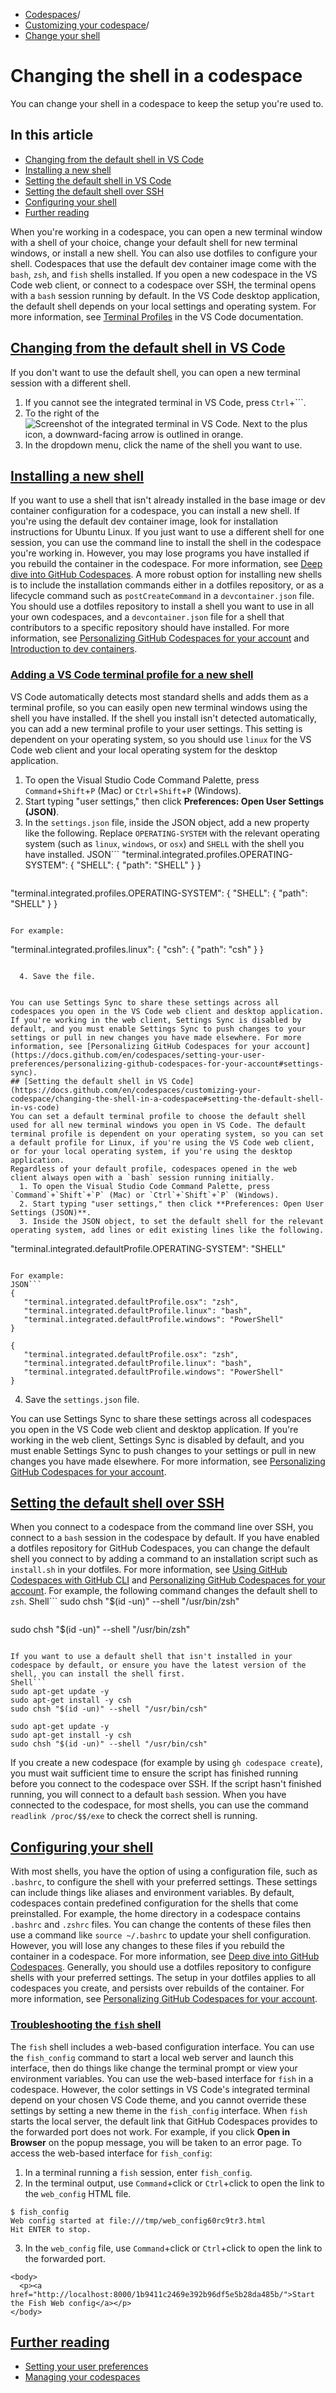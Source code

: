   * [Codespaces](https://docs.github.com/en/codespaces "Codespaces")/
  * [Customizing your codespace](https://docs.github.com/en/codespaces/customizing-your-codespace "Customizing your codespace")/
  * [Change your shell](https://docs.github.com/en/codespaces/customizing-your-codespace/changing-the-shell-in-a-codespace "Change your shell")


# Changing the shell in a codespace
You can change your shell in a codespace to keep the setup you're used to.
## In this article
  * [Changing from the default shell in VS Code](https://docs.github.com/en/codespaces/customizing-your-codespace/changing-the-shell-in-a-codespace#changing-from-the-default-shell-in-vs-code)
  * [Installing a new shell](https://docs.github.com/en/codespaces/customizing-your-codespace/changing-the-shell-in-a-codespace#installing-a-new-shell)
  * [Setting the default shell in VS Code](https://docs.github.com/en/codespaces/customizing-your-codespace/changing-the-shell-in-a-codespace#setting-the-default-shell-in-vs-code)
  * [Setting the default shell over SSH](https://docs.github.com/en/codespaces/customizing-your-codespace/changing-the-shell-in-a-codespace#setting-the-default-shell-over-ssh)
  * [Configuring your shell](https://docs.github.com/en/codespaces/customizing-your-codespace/changing-the-shell-in-a-codespace#configuring-your-shell)
  * [Further reading](https://docs.github.com/en/codespaces/customizing-your-codespace/changing-the-shell-in-a-codespace#further-reading)


When you're working in a codespace, you can open a new terminal window with a shell of your choice, change your default shell for new terminal windows, or install a new shell. You can also use dotfiles to configure your shell.
Codespaces that use the default dev container image come with the `bash`, `zsh`, and `fish` shells installed. If you open a new codespace in the VS Code web client, or connect to a codespace over SSH, the terminal opens with a `bash` session running by default. In the VS Code desktop application, the default shell depends on your local settings and operating system. For more information, see [Terminal Profiles](https://code.visualstudio.com/docs/terminal/profiles) in the VS Code documentation.
## [Changing from the default shell in VS Code](https://docs.github.com/en/codespaces/customizing-your-codespace/changing-the-shell-in-a-codespace#changing-from-the-default-shell-in-vs-code)
If you don't want to use the default shell, you can open a new terminal session with a different shell.
  1. If you cannot see the integrated terminal in VS Code, press `Ctrl`+```.
  2. To the right of the 
![Screenshot of the integrated terminal in VS Code. Next to the plus icon, a downward-facing arrow is outlined in orange.](https://docs.github.com/assets/cb-108650/images/help/codespaces/new-shell-session.png)
  3. In the dropdown menu, click the name of the shell you want to use.


## [Installing a new shell](https://docs.github.com/en/codespaces/customizing-your-codespace/changing-the-shell-in-a-codespace#installing-a-new-shell)
If you want to use a shell that isn't already installed in the base image or dev container configuration for a codespace, you can install a new shell.
If you're using the default dev container image, look for installation instructions for Ubuntu Linux. If you just want to use a different shell for one session, you can use the command line to install the shell in the codespace you're working in. However, you may lose programs you have installed if you rebuild the container in the codespace. For more information, see [Deep dive into GitHub Codespaces](https://docs.github.com/en/codespaces/about-codespaces/deep-dive#about-the-directory-structure-of-a-codespace).
A more robust option for installing new shells is to include the installation commands either in a dotfiles repository, or as a lifecycle command such as `postCreateCommand` in a `devcontainer.json` file. You should use a dotfiles repository to install a shell you want to use in all your own codespaces, and a `devcontainer.json` file for a shell that contributors to a specific repository should have installed. For more information, see [Personalizing GitHub Codespaces for your account](https://docs.github.com/en/codespaces/setting-your-user-preferences/personalizing-github-codespaces-for-your-account#dotfiles) and [Introduction to dev containers](https://docs.github.com/en/codespaces/setting-up-your-project-for-codespaces/adding-a-dev-container-configuration/introduction-to-dev-containers).
### [Adding a VS Code terminal profile for a new shell](https://docs.github.com/en/codespaces/customizing-your-codespace/changing-the-shell-in-a-codespace#adding-a-vs-code-terminal-profile-for-a-new-shell)
VS Code automatically detects most standard shells and adds them as a terminal profile, so you can easily open new terminal windows using the shell you have installed.
If the shell you install isn't detected automatically, you can add a new terminal profile to your user settings. This setting is dependent on your operating system, so you should use `linux` for the VS Code web client and your local operating system for the desktop application.
  1. To open the Visual Studio Code Command Palette, press `Command`+`Shift`+`P` (Mac) or `Ctrl`+`Shift`+`P` (Windows).
  2. Start typing "user settings," then click **Preferences: Open User Settings (JSON)**.
  3. In the `settings.json` file, inside the JSON object, add a new property like the following. Replace `OPERATING-SYSTEM` with the relevant operating system (such as `linux`, `windows`, or `osx`) and `SHELL` with the shell you have installed.
JSON```
"terminal.integrated.profiles.OPERATING-SYSTEM": {
  "SHELL": {
    "path": "SHELL"
  }
}

```
```
"terminal.integrated.profiles.OPERATING-SYSTEM": {
  "SHELL": {
    "path": "SHELL"
  }
}

```

For example:
```
"terminal.integrated.profiles.linux": {
 "csh": {
   "path": "csh"
 }
}

```

  4. Save the file.


You can use Settings Sync to share these settings across all codespaces you open in the VS Code web client and desktop application. If you're working in the web client, Settings Sync is disabled by default, and you must enable Settings Sync to push changes to your settings or pull in new changes you have made elsewhere. For more information, see [Personalizing GitHub Codespaces for your account](https://docs.github.com/en/codespaces/setting-your-user-preferences/personalizing-github-codespaces-for-your-account#settings-sync).
## [Setting the default shell in VS Code](https://docs.github.com/en/codespaces/customizing-your-codespace/changing-the-shell-in-a-codespace#setting-the-default-shell-in-vs-code)
You can set a default terminal profile to choose the default shell used for all new terminal windows you open in VS Code. The default terminal profile is dependent on your operating system, so you can set a default profile for Linux, if you're using the VS Code web client, or for your local operating system, if you're using the desktop application.
Regardless of your default profile, codespaces opened in the web client always open with a `bash` session running initially.
  1. To open the Visual Studio Code Command Palette, press `Command`+`Shift`+`P` (Mac) or `Ctrl`+`Shift`+`P` (Windows).
  2. Start typing "user settings," then click **Preferences: Open User Settings (JSON)**.
  3. Inside the JSON object, to set the default shell for the relevant operating system, add lines or edit existing lines like the following.
```
"terminal.integrated.defaultProfile.OPERATING-SYSTEM": "SHELL"

```

For example:
JSON```
{
   "terminal.integrated.defaultProfile.osx": "zsh",
   "terminal.integrated.defaultProfile.linux": "bash",
   "terminal.integrated.defaultProfile.windows": "PowerShell"
}

```
```
{
   "terminal.integrated.defaultProfile.osx": "zsh",
   "terminal.integrated.defaultProfile.linux": "bash",
   "terminal.integrated.defaultProfile.windows": "PowerShell"
}

```

  4. Save the `settings.json` file.


You can use Settings Sync to share these settings across all codespaces you open in the VS Code web client and desktop application. If you're working in the web client, Settings Sync is disabled by default, and you must enable Settings Sync to push changes to your settings or pull in new changes you have made elsewhere. For more information, see [Personalizing GitHub Codespaces for your account](https://docs.github.com/en/codespaces/setting-your-user-preferences/personalizing-github-codespaces-for-your-account#settings-sync).
## [Setting the default shell over SSH](https://docs.github.com/en/codespaces/customizing-your-codespace/changing-the-shell-in-a-codespace#setting-the-default-shell-over-ssh)
When you connect to a codespace from the command line over SSH, you connect to a `bash` session in the codespace by default.
If you have enabled a dotfiles repository for GitHub Codespaces, you can change the default shell you connect to by adding a command to an installation script such as `install.sh` in your dotfiles. For more information, see [Using GitHub Codespaces with GitHub CLI](https://docs.github.com/en/codespaces/developing-in-a-codespace/using-github-codespaces-with-github-cli#ssh-into-a-codespace) and [Personalizing GitHub Codespaces for your account](https://docs.github.com/en/codespaces/setting-your-user-preferences/personalizing-github-codespaces-for-your-account#dotfiles). For example, the following command changes the default shell to `zsh`.
Shell```
sudo chsh "$(id -un)" --shell "/usr/bin/zsh"

```
```
sudo chsh "$(id -un)" --shell "/usr/bin/zsh"

```

If you want to use a default shell that isn't installed in your codespace by default, or ensure you have the latest version of the shell, you can install the shell first.
Shell```
sudo apt-get update -y
sudo apt-get install -y csh
sudo chsh "$(id -un)" --shell "/usr/bin/csh"

```
```
sudo apt-get update -y
sudo apt-get install -y csh
sudo chsh "$(id -un)" --shell "/usr/bin/csh"

```

If you create a new codespace (for example by using `gh codespace create`), you must wait sufficient time to ensure the script has finished running before you connect to the codespace over SSH. If the script hasn't finished running, you will connect to a default `bash` session.
When you have connected to the codespace, for most shells, you can use the command `readlink /proc/$$/exe` to check the correct shell is running.
## [Configuring your shell](https://docs.github.com/en/codespaces/customizing-your-codespace/changing-the-shell-in-a-codespace#configuring-your-shell)
With most shells, you have the option of using a configuration file, such as `.bashrc`, to configure the shell with your preferred settings. These settings can include things like aliases and environment variables.
By default, codespaces contain predefined configuration for the shells that come preinstalled. For example, the home directory in a codespace contains `.bashrc` and `.zshrc` files. You can change the contents of these files then use a command like `source ~/.bashrc` to update your shell configuration. However, you will lose any changes to these files if you rebuild the container in a codespace. For more information, see [Deep dive into GitHub Codespaces](https://docs.github.com/en/codespaces/about-codespaces/deep-dive#about-the-directory-structure-of-a-codespace).
Generally, you should use a dotfiles repository to configure shells with your preferred settings. The setup in your dotfiles applies to all codespaces you create, and persists over rebuilds of the container. For more information, see [Personalizing GitHub Codespaces for your account](https://docs.github.com/en/codespaces/setting-your-user-preferences/personalizing-github-codespaces-for-your-account#dotfiles).
### [Troubleshooting the `fish` shell](https://docs.github.com/en/codespaces/customizing-your-codespace/changing-the-shell-in-a-codespace#troubleshooting-the-fish-shell)
The `fish` shell includes a web-based configuration interface. You can use the `fish_config` command to start a local web server and launch this interface, then do things like change the terminal prompt or view your environment variables.
You can use the web-based interface for `fish` in a codespace. However, the color settings in VS Code's integrated terminal depend on your chosen VS Code theme, and you cannot override these settings by setting a new theme in the `fish_config` interface.
When `fish` starts the local server, the default link that GitHub Codespaces provides to the forwarded port does not work. For example, if you click **Open in Browser** on the popup message, you will be taken to an error page.
To access the web-based interface for `fish_config`:
  1. In a terminal running a `fish` session, enter `fish_config`.
  2. In the terminal output, use `Command`+click or `Ctrl`+click to open the link to the `web_config` HTML file.
```
$ fish_config
Web config started at file:///tmp/web_config60rc9tr3.html
Hit ENTER to stop.

```

  3. In the `web_config` file, use `Command`+click or `Ctrl`+click to open the link to the forwarded port.
```
<body>
  <p><a href="http://localhost:8000/1b9411c2469e392b96df5e5b28da485b/">Start the Fish Web config</a></p>
</body>

```



## [Further reading](https://docs.github.com/en/codespaces/customizing-your-codespace/changing-the-shell-in-a-codespace#further-reading)
  * [Setting your user preferences](https://docs.github.com/en/codespaces/setting-your-user-preferences)
  * [Managing your codespaces](https://docs.github.com/en/codespaces/managing-your-codespaces)


